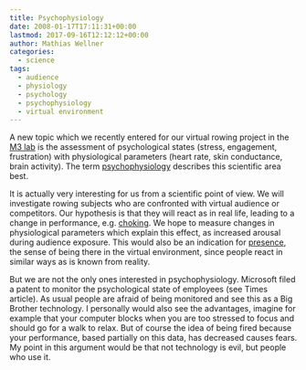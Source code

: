 ```yaml
---
title: Psychophysiology
date: 2008-01-17T17:11:31+00:00
lastmod: 2017-09-16T12:12:12+00:00
author: Mathias Wellner
categories:
  - science
tags:
  - audience
  - physiology
  - psychology
  - psychophysiology
  - virtual environment
---
```

A new topic which we recently entered for our virtual rowing project in the [M3 lab](http://www.sms.hest.ethz.ch/research/current-research-projects/robot-assisted-training-in-sports.html) is the assessment of psychological states (stress, engagement, frustration) with physiological parameters (heart rate, skin conductance, brain activity). The term [psychophysiology](http://en.wikipedia.org/wiki/Psychophysiology) describes this scientific area best. 

It is actually very interesting for us from a scientific point of view. We will investigate rowing subjects who are confronted with virtual audience or competitors. Our hypothesis is that they will react as in real life, leading to a change in performance, e.g. [choking](http://en.wikipedia.org/wiki/Choke_%28sports%29). We hope to measure changes in physiological parameters which explain this effect, as increased arousal during audience exposure. This would also be an indication for [presence](http://en.wikipedia.org/wiki/Presence_%28telepresence%29), the sense of being there in the virtual environment, since people react in similar ways as is known from reality.

But we are not the only ones interested in psychophysiology. Microsoft filed a patent to monitor the psychological state of employees (see Times article). As usual people are afraid of being monitored and see this as a Big Brother technology. I personally would also see the advantages, imagine for example that your computer blocks when you are too stressed to focus and should go for a walk to relax. But of course the idea of being fired because your performance, based partially on this data, has decreased causes fears. My point in this argument would be that not technology is evil, but people who use it.